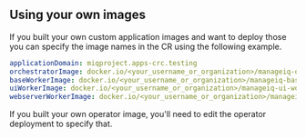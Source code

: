 ## Using your own images

If you built your own custom application images and want to deploy those you can specify the image names in the CR using the following example.
```yaml
applicationDomain: miqproject.apps-crc.testing
orchestratorImage: docker.io/<your_username_or_organization>/manageiq-orchestrator:latest
baseWorkerImage: docker.io/<your_username_or_organization>/manageiq-base-worker:latest
uiWorkerImage: docker.io/<your_username_or_organization>/manageiq-ui-worker:latest
webserverWorkerImage: docker.io/<your_username_or_organization>/manageiq-webserver-worker:latest
```
If you built your own operator image, you'll need to edit the operator deployment to specify that.
